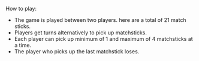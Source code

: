 How to play:
- The game is played between two players. here are a total of 21 match sticks.
- Players get turns alternatively to pick up matchsticks.
- Each player can pick up minimum of 1 and maximum of 4 matchsticks at a time.
- The player who picks up the last matchstick loses.
